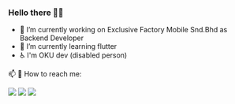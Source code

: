 ### Hello there 👋👋

- 🔭 I’m currently working on Exclusive Factory Mobile Snd.Bhd as Backend Developer
- 🌱 I’m currently learning flutter
- ♿ I'm OKU dev (disabled person)

📫  🤝 How to reach me: 

<p align="left">

<a href="mailto:ramddan@icloud.com"><img src="https://img.shields.io/badge/-ramddan@icloud.com-D14836?style=flat&logo=icloud&logoColor=white"/></a>
<a href="https://www.instagram.com/zash_45/"><img src="https://img.shields.io/badge/-@ramddanrosli-E4405F?style=flat&logo=Instagram&logoColor=white"/></a>
<a href="https://www.facebook.com/ramddan.reezdan"><img src="https://img.shields.io/badge/-@ramddan.reezdan-0077B5?style=flat&logo=Facebook&logoColor=white"/></a>
</p>


<!--
**arr2504/arr2504** is a ✨ _special_ ✨ repository because its `README.md` (this file) appears on your GitHub profile.

Here are some ideas to get you started:
<a href="https://www.linkedin.com/in/name/"><img src="https://img.shields.io/badge/-name-0077B5?style=flat&logo=Linkedin&logoColor=white"/></a>
- 🔭 I’m currently working on ...
- 🌱 I’m currently learning ...
- 👯 I’m looking to collaborate on ...
- 🤔 I’m looking for help with ...
- 💬 Ask me about ...
- 📫 How to reach me: ...
- 😄 Pronouns: ...
- ⚡ Fun fact: ...
-->
